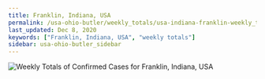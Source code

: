 ```yaml
---
title: Franklin, Indiana, USA
permalink: /usa-ohio-butler/weekly_totals/usa-indiana-franklin-weekly_totals.html
last_updated: Dec 8, 2020
keywords: ["Franklin, Indiana, USA", "weekly totals"]
sidebar: usa-ohio-butler_sidebar
---
```


![Weekly Totals of Confirmed Cases for Franklin, Indiana, USA](/covid_tracker/images/graphs/usa-indiana-franklin-weekly_totals_graph.png)

